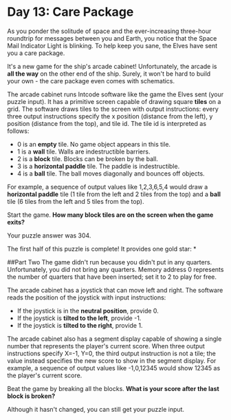 # Day 13: Care Package
As you ponder the solitude of space and the ever-increasing three-hour roundtrip for messages between you and Earth, you notice that the Space Mail Indicator Light is blinking. To help keep you sane, the Elves have sent you a care package.

It's a new game for the ship's arcade cabinet! Unfortunately, the arcade is **all the way** on the other end of the ship. Surely, it won't be hard to build your own - the care package even comes with schematics.

The arcade cabinet runs Intcode software like the game the Elves sent (your puzzle input). It has a primitive screen capable of drawing square **tiles** on a grid. The software draws tiles to the screen with output instructions: every three output instructions specify the x position (distance from the left), y position (distance from the top), and tile id. The tile id is interpreted as follows:

* 0 is an **empty** tile. No game object appears in this tile.
* 1 is a **wall** tile. Walls are indestructible barriers.
* 2 is a **block** tile. Blocks can be broken by the ball.
* 3 is a **horizontal paddle** tile. The paddle is indestructible.
* 4 is a **ball** tile. The ball moves diagonally and bounces off objects.

For example, a sequence of output values like 1,2,3,6,5,4 would draw a **horizontal paddle** tile (1 tile from the left and 2 tiles from the top) and a **ball** tile (6 tiles from the left and 5 tiles from the top).

Start the game. **How many block tiles are on the screen when the game exits?**

Your puzzle answer was 304.

The first half of this puzzle is complete! It provides one gold star: *

##Part Two
The game didn't run because you didn't put in any quarters. Unfortunately, you did not bring any quarters. Memory address 0 represents the number of quarters that have been inserted; set it to 2 to play for free.

The arcade cabinet has a joystick that can move left and right. The software reads the position of the joystick with input instructions:

* If the joystick is in the **neutral position**, provide 0.
* If the joystick is **tilted to the left**, provide -1.
* If the joystick is **tilted to the right**, provide 1.

The arcade cabinet also has a segment display capable of showing a single number that represents the player's current score. When three output instructions specify X=-1, Y=0, the third output instruction is not a tile; the value instead specifies the new score to show in the segment display. For example, a sequence of output values like -1,0,12345 would show 12345 as the player's current score.

Beat the game by breaking all the blocks. **What is your score after the last block is broken?**

Although it hasn't changed, you can still get your puzzle input.